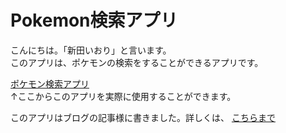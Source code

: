 # Pokemon検索アプリ
こんにちは。「新田いおり」と言います。  
このアプリは、ポケモンの検索をすることができるアプリです。  

[ポケモン検索アプリ](https://nittaiori.github.io/IonicPokemonSearch)  
↑ここからこのアプリを実際に使用することができます。

このアプリはブログの記事様に書きました。詳しくは、
[こちらまで](https://nitta-iori.com/ionic-angular-%e3%83%9d%e3%82%b1%e3%83%a2%e3%83%b3%e6%a4%9c%e7%b4%a2%e3%82%a2%e3%83%97%e3%83%aa%e3%82%92%e4%bd%9c%e3%81%a3%e3%81%a6%e3%81%bf%e3%81%86/)
